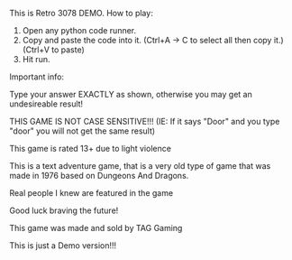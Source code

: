 This is Retro 3078 DEMO.
How to play:
1. Open any python code runner.
2. Copy and paste the code into it. (Ctrl+A -> C to select all then copy it.)
(Ctrl+V to paste)
3. Hit run.

Important info:

Type your answer EXACTLY as shown, otherwise you may get an undesireable result!

THIS GAME IS NOT CASE SENSITIVE!!! (IE: If it says "Door" and you type "door" you will not get the same result)

This game is rated 13+ due to light violence

This is a text adventure game, that is a very old type of game that was made in 1976 based on Dungeons And Dragons. 

Real people I knew are featured in the game

Good luck braving the future!


This game was made and sold by TAG Gaming

This is just a Demo version!!!
